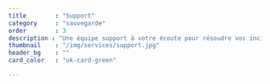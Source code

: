 ```yaml
---
title        : "Support"
category     : "sauvegarde"
order        : 3
description : "Une équipe support à votre écoute pour résoudre vos incidents et vous apportez les meilleures réponses. Ces personnes sont en relation étroites avec nos équipes de projets et connaissent votre infrastructures."
thumbnail    : "/img/services/support.jpg"
header_bg    : ""
card_color   : "uk-card-green"

---
```

